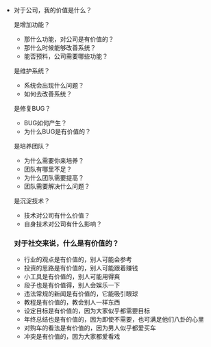 - 对于公司，我的价值是什么？

  是增加功能？

  - 那什么功能，对公司是有价值的？
  - 那什么时候能够改善系统？
  - 能否预料，公司需要哪些功能？

  是维护系统？

  - 系统会出现什么问题？
  - 如何去改善系统？

  是修复BUG？

  - BUG如何产生？
  - 为什么BUG是有价值的？

  是培养团队？

  - 为什么需要你来培养？
  - 团队有哪里不足？
  - 为什么团队需要提高？
  - 团队需要解决什么问题？

  是沉淀技术？

  - 技术对公司有什么价值？
  - 自身技术对公司有什么影响？

  ### 对于社交来说，什么是有价值的？
  - 行业的观点是有价值的，别人可能会参考
  - 投资的思路是有价值的，别人可能跟着赚钱
  - 小工具是有价值的，别人可能用得爽
  - 段子也是有价值得，别人会娱乐一下
  - 违法常规的新闻是有价值的，它能吸引眼球
  - 教程是有价值的，教会别人一样东西
  - 设定目标是有价值的，因为大家似乎都需要目标
  - 年终总结也是有价值的，因为即使不需要，也可满足他们八卦的心里
  - 对购车的看法是有价值的，因为男人似乎都爱买车
  - 冲突是有价值的，因为大家都爱看戏